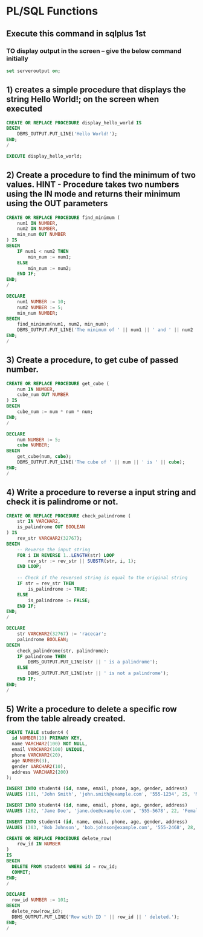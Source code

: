 

# PL/SQL Functions
##  Execute this command in sqlplus 1st 
### TO display output in the screen – give the below command initially 
```sql
set serveroutput on;
```

## 1) creates a simple procedure that displays the string Hello World!; on the screen when executed
```sql
CREATE OR REPLACE PROCEDURE display_hello_world IS
BEGIN
    DBMS_OUTPUT.PUT_LINE('Hello World!');
END;
/
```
```sql
EXECUTE display_hello_world;
```
## 2) Create a procedure to find the minimum of two values. HINT - Procedure takes two numbers using the IN mode and returns their minimum using the OUT parameters
```sql
CREATE OR REPLACE PROCEDURE find_minimum (
    num1 IN NUMBER,
    num2 IN NUMBER,
    min_num OUT NUMBER
) IS
BEGIN
    IF num1 < num2 THEN
        min_num := num1;
    ELSE
        min_num := num2;
    END IF;
END;
/
```
```sql
DECLARE
    num1 NUMBER := 10;
    num2 NUMBER := 5;
    min_num NUMBER;
BEGIN
    find_minimum(num1, num2, min_num);
    DBMS_OUTPUT.PUT_LINE('The minimum of ' || num1 || ' and ' || num2 || ' is ' || min_num);
END;
/
```

## 3) Create a procedure, to get cube of passed number.
```sql
CREATE OR REPLACE PROCEDURE get_cube (
    num IN NUMBER,
    cube_num OUT NUMBER
) IS
BEGIN
    cube_num := num * num * num;
END;
/
```
```sql
DECLARE
    num NUMBER := 5;
    cube NUMBER;
BEGIN
    get_cube(num, cube);
    DBMS_OUTPUT.PUT_LINE('The cube of ' || num || ' is ' || cube);
END;
/
```

## 4) Write a procedure to reverse a input string and check it is palindrome or not.
```sql
CREATE OR REPLACE PROCEDURE check_palindrome (
    str IN VARCHAR2,
    is_palindrome OUT BOOLEAN
) IS
    rev_str VARCHAR2(32767);
BEGIN
    -- Reverse the input string
    FOR i IN REVERSE 1..LENGTH(str) LOOP
        rev_str := rev_str || SUBSTR(str, i, 1);
    END LOOP;
    
    -- Check if the reversed string is equal to the original string
    IF str = rev_str THEN
        is_palindrome := TRUE;
    ELSE
        is_palindrome := FALSE;
    END IF;
END;
/
```
```sql
DECLARE
    str VARCHAR2(32767) := 'racecar';
    palindrome BOOLEAN;
BEGIN
    check_palindrome(str, palindrome);
    IF palindrome THEN
        DBMS_OUTPUT.PUT_LINE(str || ' is a palindrome');
    ELSE
        DBMS_OUTPUT.PUT_LINE(str || ' is not a palindrome');
    END IF;
END;
/
```

## 5) Write a procedure to delete a specific row from the table already created.
``` sql
CREATE TABLE student4 (
  id NUMBER(10) PRIMARY KEY,
  name VARCHAR2(100) NOT NULL,
  email VARCHAR2(100) UNIQUE,
  phone VARCHAR2(20),
  age NUMBER(3),
  gender VARCHAR2(10),
  address VARCHAR2(200)
);
```

``` sql
INSERT INTO student4 (id, name, email, phone, age, gender, address)
VALUES (101, 'John Smith', 'john.smith@example.com', '555-1234', 25, 'Male', '123 Main St');

INSERT INTO student4 (id, name, email, phone, age, gender, address)
VALUES (202, 'Jane Doe', 'jane.doe@example.com', '555-5678', 22, 'Female', '456 Maple Ave');

INSERT INTO student4 (id, name, email, phone, age, gender, address)
VALUES (303, 'Bob Johnson', 'bob.johnson@example.com', '555-2468', 28, 'Male', '789 Elm St');
```

``` sql
CREATE OR REPLACE PROCEDURE delete_row(
    row_id IN NUMBER
)
IS
BEGIN
  DELETE FROM student4 WHERE id = row_id;
  COMMIT;
END;
/
```

``` sql
DECLARE
  row_id NUMBER := 101;
BEGIN
  delete_row(row_id);
  DBMS_OUTPUT.PUT_LINE('Row with ID ' || row_id || ' deleted.');
END;
/
```
